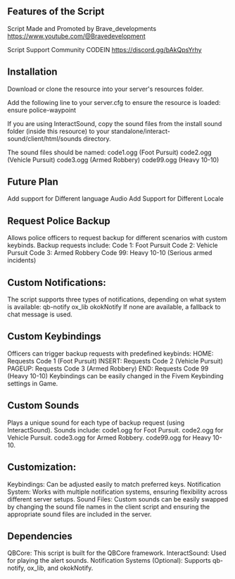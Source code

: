 ## Features of the Script

Script Made and Promoted by Brave_developments https://www.youtube.com/@Bravedevelopment   

Script Support Community CODEIN https://discord.gg/bAkQpsYrhy


## Installation

Download or clone the resource into your server's resources folder.

Add the following line to your server.cfg to ensure the resource is loaded: ensure police-waypoint

If you are using InteractSound, copy the sound files from the install sound folder (inside this resource) to your standalone/interact-sound/client/html/sounds directory.

The sound files should be named:
code1.ogg (Foot Pursuit)
code2.ogg (Vehicle Pursuit)
code3.ogg (Armed Robbery)
code99.ogg (Heavy 10-10)

## Future Plan
Add support for Different language Audio
Add Support for Different Locale


## Request Police Backup

Allows police officers to request backup for different scenarios with custom keybinds.
Backup requests include:
Code 1: Foot Pursuit
Code 2: Vehicle Pursuit
Code 3: Armed Robbery
Code 99: Heavy 10-10 (Serious armed incidents)

## Custom Notifications:

The script supports three types of notifications, depending on what system is available:
qb-notify
ox_lib 
okokNotify
If none are available, a fallback to chat message is used.

## Custom Keybindings

Officers can trigger backup requests with predefined keybinds:
HOME: Requests Code 1 (Foot Pursuit)
INSERT: Requests Code 2 (Vehicle Pursuit)
PAGEUP: Requests Code 3 (Armed Robbery)
END: Requests Code 99 (Heavy 10-10)
Keybindings can be easily changed in the Fivem Keybinding settings in Game.

## Custom Sounds

Plays a unique sound for each type of backup request (using InteractSound).
Sounds include:
code1.ogg for Foot Pursuit.
code2.ogg for Vehicle Pursuit.
code3.ogg for Armed Robbery.
code99.ogg for Heavy 10-10.

## Customization:
Keybindings: Can be adjusted easily to match preferred keys.
Notification System: Works with multiple notification systems, ensuring flexibility across different server setups.
Sound Files: Custom sounds can be easily swapped by changing the sound file names in the client script and ensuring the appropriate sound files are included in the server.

## Dependencies

QBCore: This script is built for the QBCore framework.
InteractSound: Used for playing the alert sounds.
Notification Systems (Optional): Supports qb-notify, ox_lib, and okokNotify.
